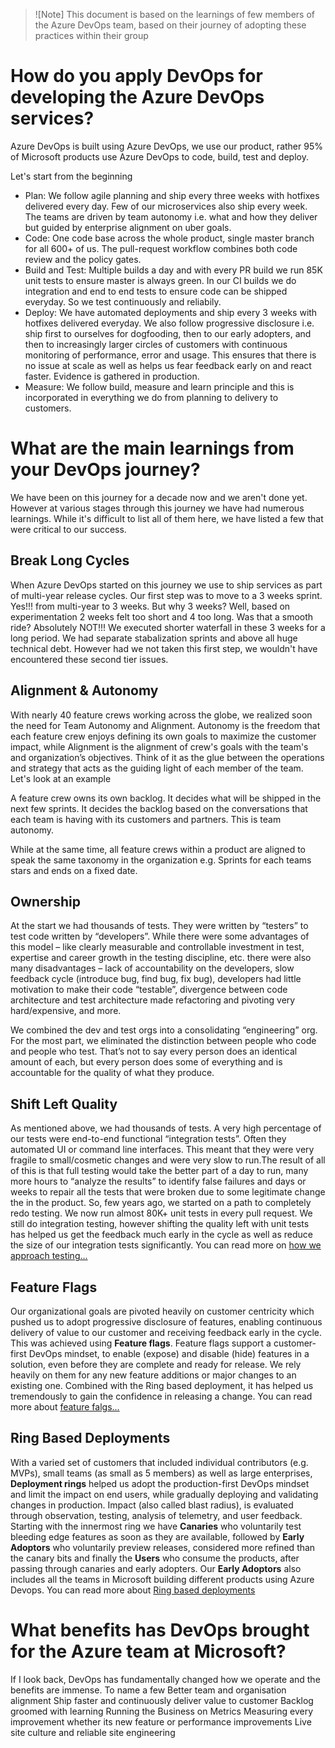 >![Note] This document is based on the learnings of few members of the Azure DevOps team, based on their journey of adopting these practices within their group

# How do you apply DevOps for developing the Azure DevOps services?
Azure DevOps is built using Azure DevOps, we use our product, rather 95% of Microsoft products use Azure DevOps to code, build, test and deploy.

Let's start from the beginning
* Plan: We follow agile planning and ship every three weeks with hotfixes delivered every day. Few of our microservices also ship every week. The teams are driven by team autonomy i.e. what and how they deliver but guided by enterprise alignment on uber goals. 
* Code: One code base across the whole product, single master branch for all 600+ of us. The pull-request workflow combines both code review and the policy gates. 
* Build and Test: Multiple builds a day and with every PR build we run 85K unit tests to ensure master is always green. In our CI builds we do integration and end to end tests to ensure code can be shipped everyday. So we test continuously and reliabily. 
* Deploy: We have automated deployments and ship every 3 weeks with hotfixes delivered everyday. We also follow progressive disclosure i.e. ship first to ourselves for dogfooding, then to our early adopters, and then to increasingly larger circles of customers with continuous monitoring of performance, error and usage. This ensures that there is no issue at scale as well as helps us fear feedback early on and react faster. Evidence is gathered in production. 
* Measure: We follow build, measure and learn principle and this is incorporated in everything we do from planning to delivery to customers.

# What are the main learnings from your DevOps journey?
We have been on this journey for a decade now and we aren't done yet. However at various stages through this journey we have had numerous learnings. While it's difficult to list all of them here, we have listed a few that were critical to our success. 

## Break Long Cycles 
 When Azure DevOps started on this journey we use to ship services as part of multi-year release cycles. Our first step was to move to a 3 weeks sprint. Yes!!! from multi-year to 3 weeks. But why 3 weeks? Well, based on experimentation 2 weeks felt too short and 4 too long. Was that a smooth ride? Absolutely NOT!!! We executed shorter waterfall in these 3 weeks for a long period. We had separate stabalization sprints and above all huge technical debt. However had we not taken this first step, we wouldn't have encountered these second tier issues.

## Alignment & Autonomy
With nearly 40 feature crews working across the globe, we realized soon the need for Team Autonomy and Alignment. Autonomy is the freedom that each feature crew enjoys defining its own goals to maximize the customer impact, while Alignment is the alignment of crew's goals with the team's and organization’s objectives. Think of it as the glue between the operations and strategy that acts as the guiding light of each member of the team. Let's look at an example

A feature crew owns its own backlog. It decides what will be shipped in the next few sprints. It decides the backlog based on the conversations that each team is having with its customers and partners. This is team autonomy.

While at the same time, all feature crews within a product are aligned to speak the same taxonomy in the organization e.g. Sprints for each teams stars and ends on a fixed date.

## Ownership
At the start we had thousands of tests.  They were written by “testers” to test code written by “developers”.  While there were some advantages of this model – like clearly measurable and controllable investment in test, expertise and career growth in the testing discipline, etc. there were also many disadvantages – lack of accountability on the developers, slow feedback cycle (introduce bug, find bug, fix bug), developers had little motivation to make their code “testable”, divergence between code architecture and test architecture made refactoring and pivoting very hard/expensive, and more.

We combined the dev and test orgs into a consolidating “engineering” org.  For the most part, we eliminated the distinction between people who code and people who test.  That’s not to say every person does an identical amount of each, but every person does some of everything and is accountable for the quality of what they produce.

## Shift Left Quality
As mentioned above, we had thousands of tests. A very high percentage of our tests were end-to-end functional “integration tests”.  Often they automated UI or command line interfaces.  This meant that they were very fragile to small/cosmetic changes and were very slow to run.The result of all of this is that full testing would take the better part of a day to run, many more hours to “analyze the results” to identify false failures and days or weeks to repair all the tests that were broken due to some legitimate change the in the product. So, few years ago, we started on a path to completely redo testing. We now run almost 80K+ unit tests in every pull request. We still do integration testing, however shifting the quality left with unit tests has helped us get the feedback much early in the cycle as well as reduce the size of our integration tests significantly. You can read  more on [how we approach testing...](https://devblogs.microsoft.com/bharry/testing-in-a-cloud-delivery-cadence/)

## Feature Flags
Our organizational goals are pivoted heavily on customer centricity which pushed us to adopt progressive disclosure of features, enabling continuous delivery of value to our customer and receiving feedback early in the cycle. This was achieved using **Feature flags**. Feature flags support a customer-first DevOps mindset, to enable (expose) and disable (hide) features in a solution, even before they are complete and ready for release. We rely heavily on them for any new feature additions or major changes to an existing one. Combined with the Ring based deployment, it has helped us tremendously to gain the confidence in releasing a change. You can read more about [feature falgs...](https://docs.microsoft.com/en-us/azure/devops/migrate/phase-features-with-feature-flags?view=azure-devops)

## Ring Based Deployments
With a varied set of customers that included individual contributors (e.g. MVPs), small teams (as small as 5 members) as well as large enterprises, **Deployment rings** helped us adopt the production-first DevOps mindset and limit the impact on end users, while gradually deploying and validating changes in production. Impact (also called blast radius), is evaluated through observation, testing, analysis of telemetry, and user feedback. Starting with the innermost ring we have **Canaries** who voluntarily test bleeding edge features as soon as they are available, followed by **Early Adoptors** who voluntarily preview releases, considered more refined than the canary bits and finally the **Users** who consume the products, after passing through canaries and early adopters. Our **Early Adoptors** also includes all the teams in Microsoft building different products using Azure Devops. You can read more about [Ring based deployments](https://docs.microsoft.com/en-us/azure/devops/migrate/phase-rollout-with-rings?view=azure-devops)


# What benefits has DevOps brought for the Azure team at Microsoft?
If I look back, DevOps has fundamentally changed how we operate and the benefits are immense. To name a few
Better team and organisation alignment
Ship faster and continuously deliver value to customer
Backlog groomed with learning
Running the Business on Metrics
Measuring every improvement whether its new feature or performance improvements
Live site culture and reliable site engineering

